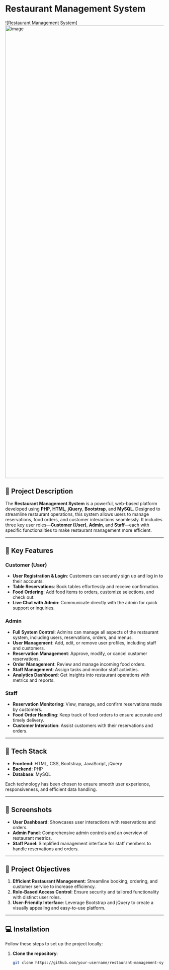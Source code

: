 # Restaurant Management System

![Restaurant Management System]
<img width="1440" alt="image" src="https://github.com/user-attachments/assets/ae1c9b4d-fcb8-4a6d-a54b-de0cecdc359a">


## 📜 Project Description

The **Restaurant Management System** is a powerful, web-based platform developed using **PHP**, **HTML**, **jQuery**, **Bootstrap**, and **MySQL**. Designed to streamline restaurant operations, this system allows users to manage reservations, food orders, and customer interactions seamlessly. It includes three key user roles—**Customer (User)**, **Admin**, and **Staff**—each with specific functionalities to make restaurant management more efficient.

---

## 🌟 Key Features

### Customer (User)
- **User Registration & Login**: Customers can securely sign up and log in to their accounts.
- **Table Reservations**: Book tables effortlessly and receive confirmation.
- **Food Ordering**: Add food items to orders, customize selections, and check out.
- **Live Chat with Admin**: Communicate directly with the admin for quick support or inquiries.

### Admin
- **Full System Control**: Admins can manage all aspects of the restaurant system, including users, reservations, orders, and menus.
- **User Management**: Add, edit, or remove user profiles, including staff and customers.
- **Reservation Management**: Approve, modify, or cancel customer reservations.
- **Order Management**: Review and manage incoming food orders.
- **Staff Management**: Assign tasks and monitor staff activities.
- **Analytics Dashboard**: Get insights into restaurant operations with metrics and reports.

### Staff
- **Reservation Monitoring**: View, manage, and confirm reservations made by customers.
- **Food Order Handling**: Keep track of food orders to ensure accurate and timely delivery.
- **Customer Interaction**: Assist customers with their reservations and orders.

---

## 🚀 Tech Stack

- **Frontend**: HTML, CSS, Bootstrap, JavaScript, jQuery
- **Backend**: PHP
- **Database**: MySQL

Each technology has been chosen to ensure smooth user experience, responsiveness, and efficient data handling.

---

## 📸 Screenshots

- **User Dashboard**: Showcases user interactions with reservations and orders.
- **Admin Panel**: Comprehensive admin controls and an overview of restaurant metrics.
- **Staff Panel**: Simplified management interface for staff members to handle reservations and orders.

---

## 🎯 Project Objectives

1. **Efficient Restaurant Management**: Streamline booking, ordering, and customer service to increase efficiency.
2. **Role-Based Access Control**: Ensure security and tailored functionality with distinct user roles.
3. **User-Friendly Interface**: Leverage Bootstrap and jQuery to create a visually appealing and easy-to-use platform.

---

## 💻 Installation

Follow these steps to set up the project locally:

1. **Clone the repository**:
   ```bash
   git clone https://github.com/your-username/restaurant-management-system.git
